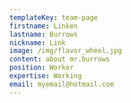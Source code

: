 ```yaml
---
templateKey: team-page
firstname: Linken
lastname: Burrows
nickname: Link
image: /img/flavor_wheel.jpg
content: about mr.burrows
position: Worker
expertise: Working
email: myemail@hotmail.com
---
```


